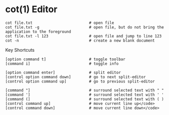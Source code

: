 # cot(1) Editor

    cot file.txt                         # open file
    cot file.txt -g                      # open file, but do not bring the application to the foreground
    cot file.txt -l 123                  # open file and jump to line 123
    cot -n                               # create a new blank document

Key Shortcuts

    [option command t]                   # toggle toolbar
    [command i]                          # toggle info

    [option command enter]               # split editor
    [control option command down]        # go to next split-editor
    [control option command up]          # go to previous split-editor

    [command "]                          # surround selected text with " "
    [command ']                          # surround selected text with ' '
    [command (]                          # surround selected text with ( )
    [control command up]                 # move current line up</code>
    [control command down]               # move current line down</code>

